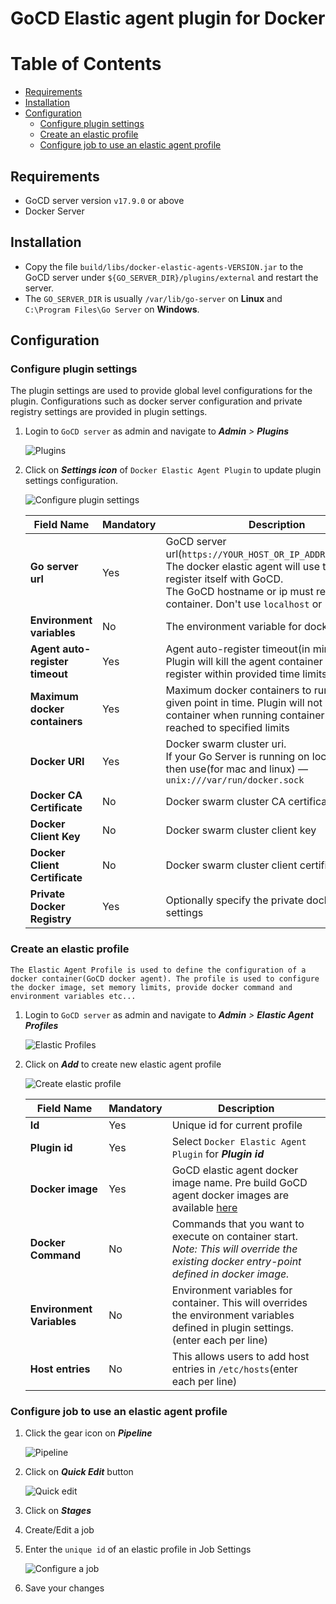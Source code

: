# GoCD Elastic agent plugin for Docker

Table of Contents
=================

  * [Requirements](#requirements)
  * [Installation](#installation)
  * [Configuration](#configuration)
    - [Configure plugin settings](#configure-plugin-settings)
    - [Create an elastic profile](#create-an-elastic-profile)
    - [Configure job to use an elastic agent profile](#configure-job-to-use-an-elastic-agent-profile)

## Requirements

* GoCD server version `v17.9.0` or above
* Docker Server

## Installation

* Copy the file `build/libs/docker-elastic-agents-VERSION.jar` to the GoCD server under `${GO_SERVER_DIR}/plugins/external`
and restart the server.
* The `GO_SERVER_DIR` is usually `/var/lib/go-server` on **Linux** and `C:\Program Files\Go Server` on **Windows**.

## Configuration

### Configure plugin settings

The plugin settings are used to provide global level configurations for the plugin. Configurations such as docker server configuration and private registry settings are provided in plugin settings.

1. Login to `GoCD server` as admin and navigate to **_Admin_** _>_ **_Plugins_**

    ![Plugins][1]

2. Click on **_Settings icon_** of `Docker Elastic Agent Plugin` to update plugin settings configuration.

    ![Configure plugin settings][2]

    | Field Name                      | Mandatory | Description                                                                                                                                                                                     |
    |---------------------------------|-----------|-------------------------------------------------------------------------------------------------------------------------------------------------------------------------------------------------|
    | **Go server url**               | Yes       | GoCD server url(`https://YOUR_HOST_OR_IP_ADDRESS:8154/go`). The docker elastic agent will use this URL to register itself with GoCD. <br/>The GoCD hostname or ip must resolve in your container. Don't use `localhost` or `127.0.0.1` |
    | **Environment variables**       | No        | The environment variable for docker container |
    | **Agent auto-register timeout** | Yes       | Agent auto-register timeout(in minutes). Plugin will kill the agent container if it fails to register within provided time limits |
    | **Maximum docker containers**   | Yes       | Maximum docker containers to run at any given point in time. Plugin will not create more container when running container count reached to specified limits |
    | **Docker URI**                  | Yes       | Docker swarm cluster uri. <br/>If your Go Server is running on local machine then use(for mac and linux) — `unix:///var/run/docker.sock` |
    | **Docker CA Certificate**       | No        | Docker swarm cluster CA certificate |
    | **Docker Client Key**           | No        | Docker swarm cluster client key |
    | **Docker Client Certificate**   | No        | Docker swarm cluster client certificate |
    | **Private Docker Registry**     | Yes       | Optionally specify the private docker registry settings |

### Create an elastic profile

    The Elastic Agent Profile is used to define the configuration of a docker container(GoCD docker agent). The profile is used to configure the docker image, set memory limits, provide docker command and environment variables etc...

1. Login to `GoCD server` as admin and navigate to **_Admin_** _>_ **_Elastic Agent Profiles_**

    ![Elastic Profiles][3]

2. Click on **_Add_** to create new elastic agent profile

    ![Create elastic profile][4]

    | Field Name                | Mandatory | Description                                                                                                                                                                                     |
    |---------------------------|-----------|-------------------------------------------------------------------------------------------------------------------------------------------------------------------------------------------------|
    | **Id**                    | Yes       | Unique id for current profile                                                                                                                                                                   |
    | **Plugin id**             | Yes       | Select `Docker Elastic Agent Plugin` for **_Plugin id_**                                                                                                                                   |
    | **Docker image**          | Yes       | GoCD elastic agent docker image name. Pre build GoCD agent docker images are available [here](https://www.gocd.org/download/#docker)                                                            |
    | **Docker Command**        | No        | Commands that you want to execute on container start. <br/>*_Note: This will override the existing docker entry-point defined in docker image._*                                                     |
    | **Environment Variables** | No        | Environment variables for container. This will overrides the environment variables defined in plugin settings.(enter each per line)                                                             |
    | **Host entries**          | No        | This allows users to add host entries in `/etc/hosts`(enter each per line)                                                                                                                      |


### Configure job to use an elastic agent profile

1. Click the gear icon on **_Pipeline_**

    ![Pipeline][5]

2. Click on **_Quick Edit_** button

    ![Quick edit][6]

3. Click on **_Stages_**
4. Create/Edit a job
5. Enter the `unique id` of an elastic profile in Job Settings

    ![Configure a job][7]

6. Save your changes

[1]: images/plugins.png     "Plugins"
[2]: images/plugin-settings.png    "Configure plugin settings"
[3]: images/profiles_page.png  "Elastic profiles"
[4]: images/profile.png "Create elastic profile"
[5]: images/pipeline.png  "Pipeline"
[6]: images/quick-edit.png  "Quick edit"
[7]: images/configure-job.png  "Configure a job"
